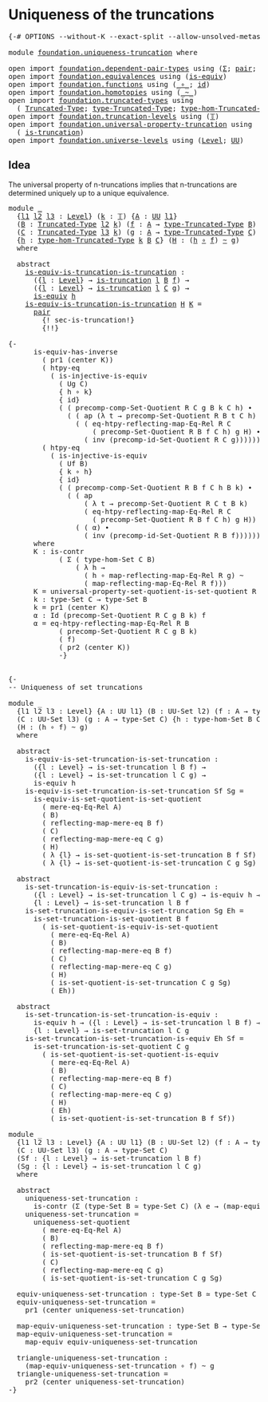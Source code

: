 # Uniqueness of the truncations

<pre class="Agda"><a id="42" class="Symbol">{-#</a> <a id="46" class="Keyword">OPTIONS</a> <a id="54" class="Pragma">--without-K</a> <a id="66" class="Pragma">--exact-split</a> <a id="80" class="Pragma">--allow-unsolved-metas</a> <a id="103" class="Symbol">#-}</a>

<a id="108" class="Keyword">module</a> <a id="115" href="foundation.uniqueness-truncation.html" class="Module">foundation.uniqueness-truncation</a> <a id="148" class="Keyword">where</a>

<a id="155" class="Keyword">open</a> <a id="160" class="Keyword">import</a> <a id="167" href="foundation.dependent-pair-types.html" class="Module">foundation.dependent-pair-types</a> <a id="199" class="Keyword">using</a> <a id="205" class="Symbol">(</a><a id="206" href="foundation-core.dependent-pair-types.html#502" class="Record">Σ</a><a id="207" class="Symbol">;</a> <a id="209" href="foundation-core.dependent-pair-types.html#575" class="InductiveConstructor">pair</a><a id="213" class="Symbol">;</a> <a id="215" href="foundation-core.dependent-pair-types.html#592" class="Field">pr1</a><a id="218" class="Symbol">;</a> <a id="220" href="foundation-core.dependent-pair-types.html#604" class="Field">pr2</a><a id="223" class="Symbol">)</a>
<a id="225" class="Keyword">open</a> <a id="230" class="Keyword">import</a> <a id="237" href="foundation.equivalences.html" class="Module">foundation.equivalences</a> <a id="261" class="Keyword">using</a> <a id="267" class="Symbol">(</a><a id="268" href="foundation-core.equivalences.html#1542" class="Function">is-equiv</a><a id="276" class="Symbol">)</a>
<a id="278" class="Keyword">open</a> <a id="283" class="Keyword">import</a> <a id="290" href="foundation.functions.html" class="Module">foundation.functions</a> <a id="311" class="Keyword">using</a> <a id="317" class="Symbol">(</a><a id="318" href="foundation-core.functions.html#407" class="Function Operator">_∘_</a><a id="321" class="Symbol">;</a> <a id="323" href="foundation-core.functions.html#309" class="Function">id</a><a id="325" class="Symbol">)</a>
<a id="327" class="Keyword">open</a> <a id="332" class="Keyword">import</a> <a id="339" href="foundation.homotopies.html" class="Module">foundation.homotopies</a> <a id="361" class="Keyword">using</a> <a id="367" class="Symbol">(</a><a id="368" href="foundation-core.homotopies.html#545" class="Function Operator">_~_</a><a id="371" class="Symbol">)</a>
<a id="373" class="Keyword">open</a> <a id="378" class="Keyword">import</a> <a id="385" href="foundation.truncated-types.html" class="Module">foundation.truncated-types</a> <a id="412" class="Keyword">using</a>
  <a id="420" class="Symbol">(</a> <a id="422" href="foundation-core.truncated-types.html#1912" class="Function">Truncated-Type</a><a id="436" class="Symbol">;</a> <a id="438" href="foundation-core.truncated-types.html#2047" class="Function">type-Truncated-Type</a><a id="457" class="Symbol">;</a> <a id="459" href="foundation-core.truncated-types.html#10684" class="Function">type-hom-Truncated-Type</a><a id="482" class="Symbol">)</a>
<a id="484" class="Keyword">open</a> <a id="489" class="Keyword">import</a> <a id="496" href="foundation.truncation-levels.html" class="Module">foundation.truncation-levels</a> <a id="525" class="Keyword">using</a> <a id="531" class="Symbol">(</a><a id="532" href="foundation-core.truncation-levels.html#382" class="Datatype">𝕋</a><a id="533" class="Symbol">)</a>
<a id="535" class="Keyword">open</a> <a id="540" class="Keyword">import</a> <a id="547" href="foundation.universal-property-truncation.html" class="Module">foundation.universal-property-truncation</a> <a id="588" class="Keyword">using</a>
  <a id="596" class="Symbol">(</a> <a id="598" href="foundation.universal-property-truncation.html#1996" class="Function">is-truncation</a><a id="611" class="Symbol">)</a>
<a id="613" class="Keyword">open</a> <a id="618" class="Keyword">import</a> <a id="625" href="foundation.universe-levels.html" class="Module">foundation.universe-levels</a> <a id="652" class="Keyword">using</a> <a id="658" class="Symbol">(</a><a id="659" href="Agda.Primitive.html#597" class="Postulate">Level</a><a id="664" class="Symbol">;</a> <a id="666" href="foundation-core.universe-levels.html#222" class="Primitive">UU</a><a id="668" class="Symbol">)</a>
</pre>
## Idea

The universal property of n-truncations implies that n-truncations are determined uniquely up to a unique equivalence.

<pre class="Agda"><a id="812" class="Keyword">module</a> <a id="819" href="foundation.uniqueness-truncation.html#819" class="Module">_</a>
  <a id="823" class="Symbol">{</a><a id="824" href="foundation.uniqueness-truncation.html#824" class="Bound">l1</a> <a id="827" href="foundation.uniqueness-truncation.html#827" class="Bound">l2</a> <a id="830" href="foundation.uniqueness-truncation.html#830" class="Bound">l3</a> <a id="833" class="Symbol">:</a> <a id="835" href="Agda.Primitive.html#597" class="Postulate">Level</a><a id="840" class="Symbol">}</a> <a id="842" class="Symbol">(</a><a id="843" href="foundation.uniqueness-truncation.html#843" class="Bound">k</a> <a id="845" class="Symbol">:</a> <a id="847" href="foundation-core.truncation-levels.html#382" class="Datatype">𝕋</a><a id="848" class="Symbol">)</a> <a id="850" class="Symbol">{</a><a id="851" href="foundation.uniqueness-truncation.html#851" class="Bound">A</a> <a id="853" class="Symbol">:</a> <a id="855" href="foundation-core.universe-levels.html#222" class="Primitive">UU</a> <a id="858" href="foundation.uniqueness-truncation.html#824" class="Bound">l1</a><a id="860" class="Symbol">}</a>
  <a id="864" class="Symbol">(</a><a id="865" href="foundation.uniqueness-truncation.html#865" class="Bound">B</a> <a id="867" class="Symbol">:</a> <a id="869" href="foundation-core.truncated-types.html#1912" class="Function">Truncated-Type</a> <a id="884" href="foundation.uniqueness-truncation.html#827" class="Bound">l2</a> <a id="887" href="foundation.uniqueness-truncation.html#843" class="Bound">k</a><a id="888" class="Symbol">)</a> <a id="890" class="Symbol">(</a><a id="891" href="foundation.uniqueness-truncation.html#891" class="Bound">f</a> <a id="893" class="Symbol">:</a> <a id="895" href="foundation.uniqueness-truncation.html#851" class="Bound">A</a> <a id="897" class="Symbol">→</a> <a id="899" href="foundation-core.truncated-types.html#2047" class="Function">type-Truncated-Type</a> <a id="919" href="foundation.uniqueness-truncation.html#865" class="Bound">B</a><a id="920" class="Symbol">)</a>
  <a id="924" class="Symbol">(</a><a id="925" href="foundation.uniqueness-truncation.html#925" class="Bound">C</a> <a id="927" class="Symbol">:</a> <a id="929" href="foundation-core.truncated-types.html#1912" class="Function">Truncated-Type</a> <a id="944" href="foundation.uniqueness-truncation.html#830" class="Bound">l3</a> <a id="947" href="foundation.uniqueness-truncation.html#843" class="Bound">k</a><a id="948" class="Symbol">)</a> <a id="950" class="Symbol">(</a><a id="951" href="foundation.uniqueness-truncation.html#951" class="Bound">g</a> <a id="953" class="Symbol">:</a> <a id="955" href="foundation.uniqueness-truncation.html#851" class="Bound">A</a> <a id="957" class="Symbol">→</a> <a id="959" href="foundation-core.truncated-types.html#2047" class="Function">type-Truncated-Type</a> <a id="979" href="foundation.uniqueness-truncation.html#925" class="Bound">C</a><a id="980" class="Symbol">)</a>
  <a id="984" class="Symbol">{</a><a id="985" href="foundation.uniqueness-truncation.html#985" class="Bound">h</a> <a id="987" class="Symbol">:</a> <a id="989" href="foundation-core.truncated-types.html#10684" class="Function">type-hom-Truncated-Type</a> <a id="1013" href="foundation.uniqueness-truncation.html#843" class="Bound">k</a> <a id="1015" href="foundation.uniqueness-truncation.html#865" class="Bound">B</a> <a id="1017" href="foundation.uniqueness-truncation.html#925" class="Bound">C</a><a id="1018" class="Symbol">}</a> <a id="1020" class="Symbol">(</a><a id="1021" href="foundation.uniqueness-truncation.html#1021" class="Bound">H</a> <a id="1023" class="Symbol">:</a> <a id="1025" class="Symbol">(</a><a id="1026" href="foundation.uniqueness-truncation.html#985" class="Bound">h</a> <a id="1028" href="foundation-core.functions.html#407" class="Function Operator">∘</a> <a id="1030" href="foundation.uniqueness-truncation.html#891" class="Bound">f</a><a id="1031" class="Symbol">)</a> <a id="1033" href="foundation-core.homotopies.html#545" class="Function Operator">~</a> <a id="1035" href="foundation.uniqueness-truncation.html#951" class="Bound">g</a><a id="1036" class="Symbol">)</a>
  <a id="1040" class="Keyword">where</a>

  <a id="1049" class="Keyword">abstract</a>
    <a id="1062" href="foundation.uniqueness-truncation.html#1062" class="Function">is-equiv-is-truncation-is-truncation</a> <a id="1099" class="Symbol">:</a>
      <a id="1107" class="Symbol">({</a><a id="1109" href="foundation.uniqueness-truncation.html#1109" class="Bound">l</a> <a id="1111" class="Symbol">:</a> <a id="1113" href="Agda.Primitive.html#597" class="Postulate">Level</a><a id="1118" class="Symbol">}</a> <a id="1120" class="Symbol">→</a> <a id="1122" href="foundation.universal-property-truncation.html#1996" class="Function">is-truncation</a> <a id="1136" href="foundation.uniqueness-truncation.html#1109" class="Bound">l</a> <a id="1138" href="foundation.uniqueness-truncation.html#865" class="Bound">B</a> <a id="1140" href="foundation.uniqueness-truncation.html#891" class="Bound">f</a><a id="1141" class="Symbol">)</a> <a id="1143" class="Symbol">→</a>
      <a id="1151" class="Symbol">({</a><a id="1153" href="foundation.uniqueness-truncation.html#1153" class="Bound">l</a> <a id="1155" class="Symbol">:</a> <a id="1157" href="Agda.Primitive.html#597" class="Postulate">Level</a><a id="1162" class="Symbol">}</a> <a id="1164" class="Symbol">→</a> <a id="1166" href="foundation.universal-property-truncation.html#1996" class="Function">is-truncation</a> <a id="1180" href="foundation.uniqueness-truncation.html#1153" class="Bound">l</a> <a id="1182" href="foundation.uniqueness-truncation.html#925" class="Bound">C</a> <a id="1184" href="foundation.uniqueness-truncation.html#951" class="Bound">g</a><a id="1185" class="Symbol">)</a> <a id="1187" class="Symbol">→</a>
      <a id="1195" href="foundation-core.equivalences.html#1542" class="Function">is-equiv</a> <a id="1204" href="foundation.uniqueness-truncation.html#985" class="Bound">h</a>
    <a id="1210" href="foundation.uniqueness-truncation.html#1062" class="Function">is-equiv-is-truncation-is-truncation</a> <a id="1247" href="foundation.uniqueness-truncation.html#1247" class="Bound">H</a> <a id="1249" href="foundation.uniqueness-truncation.html#1249" class="Bound">K</a> <a id="1251" class="Symbol">=</a>
      <a id="1259" href="foundation-core.dependent-pair-types.html#575" class="InductiveConstructor">pair</a>
        <a id="1272" class="Hole">{! sec-is-truncation!}</a>
        <a id="1303" class="Hole">{!!}</a>

<a id="1309" class="Comment">{-
      is-equiv-has-inverse 
        ( pr1 (center K))
        ( htpy-eq
          ( is-injective-is-equiv
            ( Ug C)
            { h ∘ k}
            { id}
            ( ( precomp-comp-Set-Quotient R C g B k C h) ∙
              ( ( ap (λ t → precomp-Set-Quotient R B t C h) α) ∙
                ( ( eq-htpy-reflecting-map-Eq-Rel R C
                    ( precomp-Set-Quotient R B f C h) g H) ∙
                  ( inv (precomp-id-Set-Quotient R C g)))))))
        ( htpy-eq
          ( is-injective-is-equiv
            ( Uf B)
            { k ∘ h}
            { id}
            ( ( precomp-comp-Set-Quotient R B f C h B k) ∙
              ( ( ap
                  ( λ t → precomp-Set-Quotient R C t B k)
                  ( eq-htpy-reflecting-map-Eq-Rel R C
                    ( precomp-Set-Quotient R B f C h) g H)) ∙
                ( ( α) ∙
                  ( inv (precomp-id-Set-Quotient R B f)))))))
      where
      K : is-contr
            ( Σ ( type-hom-Set C B)
                ( λ h →
                  ( h ∘ map-reflecting-map-Eq-Rel R g) ~
                  ( map-reflecting-map-Eq-Rel R f)))
      K = universal-property-set-quotient-is-set-quotient R C g Ug B f
      k : type-Set C → type-Set B
      k = pr1 (center K)
      α : Id (precomp-Set-Quotient R C g B k) f
      α = eq-htpy-reflecting-map-Eq-Rel R B
            ( precomp-Set-Quotient R C g B k)
            ( f)
            ( pr2 (center K))
            -}</a>

  
<a id="2765" class="Comment">{-
-- Uniqueness of set truncations

module _
  {l1 l2 l3 : Level} {A : UU l1} (B : UU-Set l2) (f : A → type-Set B)
  (C : UU-Set l3) (g : A → type-Set C) {h : type-hom-Set B C}
  (H : (h ∘ f) ~ g)
  where

  abstract
    is-equiv-is-set-truncation-is-set-truncation :
      ({l : Level} → is-set-truncation l B f) →
      ({l : Level} → is-set-truncation l C g) →
      is-equiv h
    is-equiv-is-set-truncation-is-set-truncation Sf Sg =
      is-equiv-is-set-quotient-is-set-quotient
        ( mere-eq-Eq-Rel A)
        ( B)
        ( reflecting-map-mere-eq B f)
        ( C)
        ( reflecting-map-mere-eq C g)
        ( H)
        ( λ {l} → is-set-quotient-is-set-truncation B f Sf)
        ( λ {l} → is-set-quotient-is-set-truncation C g Sg)

  abstract
    is-set-truncation-is-equiv-is-set-truncation :
      ({l : Level} → is-set-truncation l C g) → is-equiv h → 
      {l : Level} → is-set-truncation l B f
    is-set-truncation-is-equiv-is-set-truncation Sg Eh =
      is-set-truncation-is-set-quotient B f
        ( is-set-quotient-is-equiv-is-set-quotient
          ( mere-eq-Eq-Rel A)
          ( B)
          ( reflecting-map-mere-eq B f)
          ( C)
          ( reflecting-map-mere-eq C g)
          ( H)
          ( is-set-quotient-is-set-truncation C g Sg)
          ( Eh))

  abstract
    is-set-truncation-is-set-truncation-is-equiv :
      is-equiv h → ({l : Level} → is-set-truncation l B f) →
      {l : Level} → is-set-truncation l C g
    is-set-truncation-is-set-truncation-is-equiv Eh Sf =
      is-set-truncation-is-set-quotient C g
        ( is-set-quotient-is-set-quotient-is-equiv
          ( mere-eq-Eq-Rel A)
          ( B)
          ( reflecting-map-mere-eq B f)
          ( C)
          ( reflecting-map-mere-eq C g)
          ( H)
          ( Eh)
          ( is-set-quotient-is-set-truncation B f Sf))

module _
  {l1 l2 l3 : Level} {A : UU l1} (B : UU-Set l2) (f : A → type-Set B)
  (C : UU-Set l3) (g : A → type-Set C)
  (Sf : {l : Level} → is-set-truncation l B f)
  (Sg : {l : Level} → is-set-truncation l C g)
  where

  abstract
    uniqueness-set-truncation :
      is-contr (Σ (type-Set B ≃ type-Set C) (λ e → (map-equiv e ∘ f) ~ g))
    uniqueness-set-truncation =
      uniqueness-set-quotient
        ( mere-eq-Eq-Rel A)
        ( B)
        ( reflecting-map-mere-eq B f)
        ( is-set-quotient-is-set-truncation B f Sf)
        ( C)
        ( reflecting-map-mere-eq C g)
        ( is-set-quotient-is-set-truncation C g Sg)
  
  equiv-uniqueness-set-truncation : type-Set B ≃ type-Set C
  equiv-uniqueness-set-truncation =
    pr1 (center uniqueness-set-truncation)

  map-equiv-uniqueness-set-truncation : type-Set B → type-Set C
  map-equiv-uniqueness-set-truncation =
    map-equiv equiv-uniqueness-set-truncation

  triangle-uniqueness-set-truncation :
    (map-equiv-uniqueness-set-truncation ∘ f) ~ g
  triangle-uniqueness-set-truncation =
    pr2 (center uniqueness-set-truncation)
-}</a>
</pre>